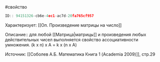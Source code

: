#свойство

```javascript
ID:: 94151326-cb6e-4ec1-ac7d-20fa765cf957
```

Характеризует: [[Оп. Произведение матрицы на число]]

Описание:: для любой [[Матрица|матрицы]] и произведения любых действительных чисел выполняется свойство ассоциативности умножения.
(k x n) x A = k x (n x A)

Источник: [[Соболев А.Б. Математика Книга 1 (Academia 2009)]], стр.29